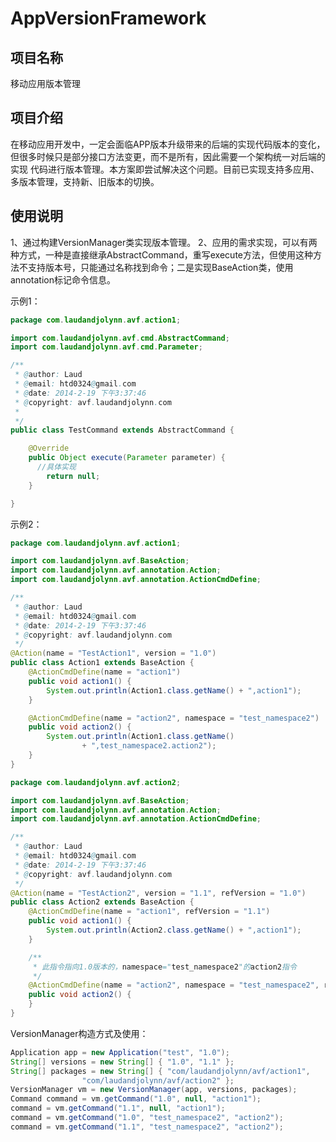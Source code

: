 AppVersionFramework
===================
<h2>项目名称</h2>
移动应用版本管理

<h2>项目介绍</h2>
在移动应用开发中，一定会面临APP版本升级带来的后端的实现代码版本的变化，但很多时候只是部分接口方法变更，而不是所有，因此需要一个架构统一对后端的实现 代码进行版本管理。本方案即尝试解决这个问题。目前已实现支持多应用、多版本管理，支持新、旧版本的切换。

<h2>使用说明</h2>
1、通过构建VersionManager类实现版本管理。
2、应用的需求实现，可以有两种方式，一种是直接继承AbstractCommand，重写execute方法，但使用这种方法不支持版本号，只能通过名称找到命令；二是实现BaseAction类，使用annotation标记命令信息。

示例1：
```java
package com.laudandjolynn.avf.action1;

import com.laudandjolynn.avf.cmd.AbstractCommand;
import com.laudandjolynn.avf.cmd.Parameter;

/**
 * @author: Laud
 * @email: htd0324@gmail.com
 * @date: 2014-2-19 下午3:37:46
 * @copyright: avf.laudandjolynn.com
 * 
 */
public class TestCommand extends AbstractCommand {

	@Override
	public Object execute(Parameter parameter) {
	  //具体实现
		return null;
	}

}
```

示例2：
```java
package com.laudandjolynn.avf.action1;

import com.laudandjolynn.avf.BaseAction;
import com.laudandjolynn.avf.annotation.Action;
import com.laudandjolynn.avf.annotation.ActionCmdDefine;

/**
 * @author: Laud
 * @email: htd0324@gmail.com
 * @date: 2014-2-19 下午3:37:46
 * @copyright: avf.laudandjolynn.com
 */
@Action(name = "TestAction1", version = "1.0")
public class Action1 extends BaseAction {
	@ActionCmdDefine(name = "action1")
	public void action1() {
		System.out.println(Action1.class.getName() + ",action1");
	}

	@ActionCmdDefine(name = "action2", namespace = "test_namespace2")
	public void action2() {
		System.out.println(Action1.class.getName()
				+ ",test_namespace2.action2");
	}
}

package com.laudandjolynn.avf.action2;

import com.laudandjolynn.avf.BaseAction;
import com.laudandjolynn.avf.annotation.Action;
import com.laudandjolynn.avf.annotation.ActionCmdDefine;

/**
 * @author: Laud
 * @email: htd0324@gmail.com
 * @date: 2014-2-19 下午3:37:46
 * @copyright: avf.laudandjolynn.com
 */
@Action(name = "TestAction2", version = "1.1", refVersion = "1.0")
public class Action2 extends BaseAction {
	@ActionCmdDefine(name = "action1", refVersion = "1.1")
	public void action1() {
		System.out.println(Action2.class.getName() + ",action1");
	}

	/**
	 * 此指令指向1.0版本的，namespace="test_namespace2"的action2指令
	 */
	@ActionCmdDefine(name = "action2", namespace = "test_namespace2", refVersion = "1.0")
	public void action2() {
	}
}
```

VersionManager构造方式及使用：
```java
Application app = new Application("test", "1.0");
String[] versions = new String[] { "1.0", "1.1" };
String[] packages = new String[] { "com/laudandjolynn/avf/action1",
				"com/laudandjolynn/avf/action2" };
VersionManager vm = new VersionManager(app, versions, packages);
Command command = vm.getCommand("1.0", null, "action1");
command = vm.getCommand("1.1", null, "action1");
command = vm.getCommand("1.0", "test_namespace2", "action2");
command = vm.getCommand("1.1", "test_namespace2", "action2");
```
